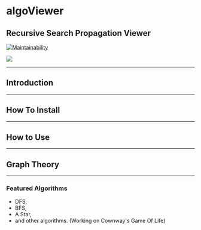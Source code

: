 # algoViewer
Recursive Search Propagation Viewer
---


[![Maintainability](https://api.codeclimate.com/v1/badges/e691cab9705bcfb3b7cf/maintainability)](https://codeclimate.com/github/alexisraelmtz/algoViewer/maintainability)

<a href="https://codeclimate.com/github/alexisraelmtz/algoViewer/test_coverage"><img src="https://api.codeclimate.com/v1/badges/e691cab9705bcfb3b7cf/test_coverage" /></a>

---
## Introduction

---
## How To Install

---
## How to Use

---
## Graph Theory

---
### Featured Algorithms 
- DFS, 
- BFS, 
- A Star, 
- and other algorithms. (Working on Cownway's Game Of Life)
